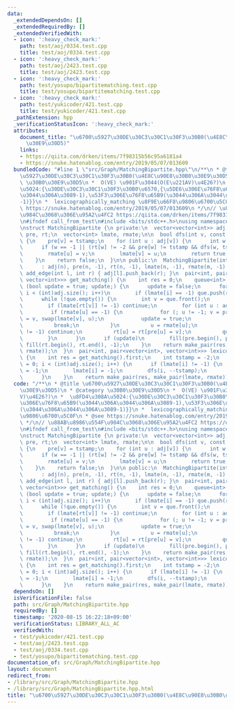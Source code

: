 ```yaml
---
data:
  _extendedDependsOn: []
  _extendedRequiredBy: []
  _extendedVerifiedWith:
  - icon: ':heavy_check_mark:'
    path: test/aoj/0334.test.cpp
    title: test/aoj/0334.test.cpp
  - icon: ':heavy_check_mark:'
    path: test/aoj/2423.test.cpp
    title: test/aoj/2423.test.cpp
  - icon: ':heavy_check_mark:'
    path: test/yosupo/bipartitematching.test.cpp
    title: test/yosupo/bipartitematching.test.cpp
  - icon: ':heavy_check_mark:'
    path: test/yukicoder/421.test.cpp
    title: test/yukicoder/421.test.cpp
  _pathExtension: hpp
  _verificationStatusIcon: ':heavy_check_mark:'
  attributes:
    document_title: "\u6700\u5927\u30DE\u30C3\u30C1\u30F3\u30B0(\u4E8C\u90E8\u30B0\
      \u30E9\u30D5)"
    links:
    - https://qiita.com/drken/items/7f98315b56c95a6181a4
    - https://snuke.hatenablog.com/entry/2019/05/07/013609
  bundledCode: "#line 1 \"src/Graph/MatchingBipartite.hpp\"\n/**\n * @title \u6700\
    \u5927\u30DE\u30C3\u30C1\u30F3\u30B0(\u4E8C\u90E8\u30B0\u30E9\u30D5)\n * @category\
    \ \u30B0\u30E9\u30D5\n *  O(VE) \u901F\u3044(O(E\u221AV)\u4E26?)\n *  \u8FD4\u308A\
    \u5024:{\u30DE\u30C3\u30C1\u30F3\u30B0\u6570,{\u5DE6\u306E\u76F8\u65B9(\u3044\u306A\
    \u3044\u306A\u3089-1),\u53F3\u306E\u76F8\u65B9(\u3044\u306A\u3044\u306A\u3089\
    -1)}}\n *  lexicographically_matching \u8F9E\u66F8\u9806\u6700\u5C0F\n * @see\
    \ https://snuke.hatenablog.com/entry/2019/05/07/013609\n */\n// \u88AB\u8986\u554F\
    \u984C\u3068\u306E\u95A2\u4FC2 https://qiita.com/drken/items/7f98315b56c95a6181a4\n\
    \n#ifndef call_from_test\n#include <bits/stdc++.h>\nusing namespace std;\n#endif\n\
    \nstruct MatchingBipartite {\n private:\n  vector<vector<int>> adj;\n  vector<int>\
    \ pre, rt;\n  vector<int> lmate, rmate;\n\n  bool dfs(int v, const int &tstamp)\
    \ {\n    pre[v] = tstamp;\n    for (int u : adj[v]) {\n      int w = rmate[u];\n\
    \      if (w == -1 || (rt[w] != -2 && pre[w] != tstamp && dfs(w, tstamp))) {\n\
    \        rmate[u] = v;\n        lmate[v] = u;\n        return true;\n      }\n\
    \    }\n    return false;\n  }\n\n public:\n  MatchingBipartite(int n, int m)\n\
    \      : adj(n), pre(n, -1), rt(n, -1), lmate(n, -1), rmate(m, -1) {}\n  void\
    \ add_edge(int l, int r) { adj[l].push_back(r); }\n  pair<int, pair<vector<int>,\
    \ vector<int>>> get_matching() {\n    int res = 0;\n    queue<int> que;\n    for\
    \ (bool update = true; update;) {\n      update = false;\n      for (int i = 0;\
    \ i < (int)adj.size(); i++)\n        if (lmate[i] == -1) que.push(rt[i] = i);\n\
    \      while (!que.empty()) {\n        int v = que.front();\n        que.pop();\n\
    \        if (lmate[rt[v]] != -1) continue;\n        for (int u : adj[v]) {\n \
    \         if (rmate[u] == -1) {\n            for (; u != -1; v = pre[v]) rmate[u]\
    \ = v, swap(lmate[v], u);\n            update = true;\n            res++;\n  \
    \          break;\n          }\n          u = rmate[u];\n          if (pre[u]\
    \ != -1) continue;\n          rt[u] = rt[pre[u] = v];\n          que.push(u);\n\
    \        }\n      }\n      if (update)\n        fill(pre.begin(), pre.end(), -1),\
    \ fill(rt.begin(), rt.end(), -1);\n    }\n    return make_pair(res, make_pair(lmate,\
    \ rmate));\n  }\n  pair<int, pair<vector<int>, vector<int>>> lexicographically_matching()\
    \ {\n    int res = get_matching().first;\n    int tstamp = -2;\n    for (int i\
    \ = 0; i < (int)adj.size(); i++) {\n      if (lmate[i] != -1) {\n        rmate[lmate[i]]\
    \ = -1;\n        lmate[i] = -1;\n        dfs(i, --tstamp);\n        rt[i] = -2;\n\
    \      }\n    }\n    return make_pair(res, make_pair(lmate, rmate));\n  }\n};\n"
  code: "/**\n * @title \u6700\u5927\u30DE\u30C3\u30C1\u30F3\u30B0(\u4E8C\u90E8\u30B0\
    \u30E9\u30D5)\n * @category \u30B0\u30E9\u30D5\n *  O(VE) \u901F\u3044(O(E\u221A\
    V)\u4E26?)\n *  \u8FD4\u308A\u5024:{\u30DE\u30C3\u30C1\u30F3\u30B0\u6570,{\u5DE6\
    \u306E\u76F8\u65B9(\u3044\u306A\u3044\u306A\u3089-1),\u53F3\u306E\u76F8\u65B9\
    (\u3044\u306A\u3044\u306A\u3089-1)}}\n *  lexicographically_matching \u8F9E\u66F8\
    \u9806\u6700\u5C0F\n * @see https://snuke.hatenablog.com/entry/2019/05/07/013609\n\
    \ */\n// \u88AB\u8986\u554F\u984C\u3068\u306E\u95A2\u4FC2 https://qiita.com/drken/items/7f98315b56c95a6181a4\n\
    \n#ifndef call_from_test\n#include <bits/stdc++.h>\nusing namespace std;\n#endif\n\
    \nstruct MatchingBipartite {\n private:\n  vector<vector<int>> adj;\n  vector<int>\
    \ pre, rt;\n  vector<int> lmate, rmate;\n\n  bool dfs(int v, const int &tstamp)\
    \ {\n    pre[v] = tstamp;\n    for (int u : adj[v]) {\n      int w = rmate[u];\n\
    \      if (w == -1 || (rt[w] != -2 && pre[w] != tstamp && dfs(w, tstamp))) {\n\
    \        rmate[u] = v;\n        lmate[v] = u;\n        return true;\n      }\n\
    \    }\n    return false;\n  }\n\n public:\n  MatchingBipartite(int n, int m)\n\
    \      : adj(n), pre(n, -1), rt(n, -1), lmate(n, -1), rmate(m, -1) {}\n  void\
    \ add_edge(int l, int r) { adj[l].push_back(r); }\n  pair<int, pair<vector<int>,\
    \ vector<int>>> get_matching() {\n    int res = 0;\n    queue<int> que;\n    for\
    \ (bool update = true; update;) {\n      update = false;\n      for (int i = 0;\
    \ i < (int)adj.size(); i++)\n        if (lmate[i] == -1) que.push(rt[i] = i);\n\
    \      while (!que.empty()) {\n        int v = que.front();\n        que.pop();\n\
    \        if (lmate[rt[v]] != -1) continue;\n        for (int u : adj[v]) {\n \
    \         if (rmate[u] == -1) {\n            for (; u != -1; v = pre[v]) rmate[u]\
    \ = v, swap(lmate[v], u);\n            update = true;\n            res++;\n  \
    \          break;\n          }\n          u = rmate[u];\n          if (pre[u]\
    \ != -1) continue;\n          rt[u] = rt[pre[u] = v];\n          que.push(u);\n\
    \        }\n      }\n      if (update)\n        fill(pre.begin(), pre.end(), -1),\
    \ fill(rt.begin(), rt.end(), -1);\n    }\n    return make_pair(res, make_pair(lmate,\
    \ rmate));\n  }\n  pair<int, pair<vector<int>, vector<int>>> lexicographically_matching()\
    \ {\n    int res = get_matching().first;\n    int tstamp = -2;\n    for (int i\
    \ = 0; i < (int)adj.size(); i++) {\n      if (lmate[i] != -1) {\n        rmate[lmate[i]]\
    \ = -1;\n        lmate[i] = -1;\n        dfs(i, --tstamp);\n        rt[i] = -2;\n\
    \      }\n    }\n    return make_pair(res, make_pair(lmate, rmate));\n  }\n};\n"
  dependsOn: []
  isVerificationFile: false
  path: src/Graph/MatchingBipartite.hpp
  requiredBy: []
  timestamp: '2020-08-15 16:22:18+09:00'
  verificationStatus: LIBRARY_ALL_AC
  verifiedWith:
  - test/yukicoder/421.test.cpp
  - test/aoj/2423.test.cpp
  - test/aoj/0334.test.cpp
  - test/yosupo/bipartitematching.test.cpp
documentation_of: src/Graph/MatchingBipartite.hpp
layout: document
redirect_from:
- /library/src/Graph/MatchingBipartite.hpp
- /library/src/Graph/MatchingBipartite.hpp.html
title: "\u6700\u5927\u30DE\u30C3\u30C1\u30F3\u30B0(\u4E8C\u90E8\u30B0\u30E9\u30D5)"
---
```

